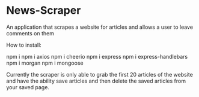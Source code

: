 # News-Scraper
An application that scrapes a website for articles and allows a user to leave comments on them



How to install:

npm i
npm i axios
npm i cheerio
npm i express
npm i express-handlebars
npm i morgan
npm i mongoose



Currently the scraper is only able to grab the first 20 articles of the website and have the ability save articles and then delete the saved articles from your saved page.